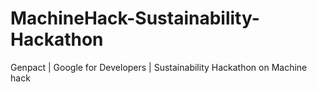 # MachineHack-Sustainability-Hackathon
Genpact | Google for Developers |  Sustainability Hackathon on Machine hack
